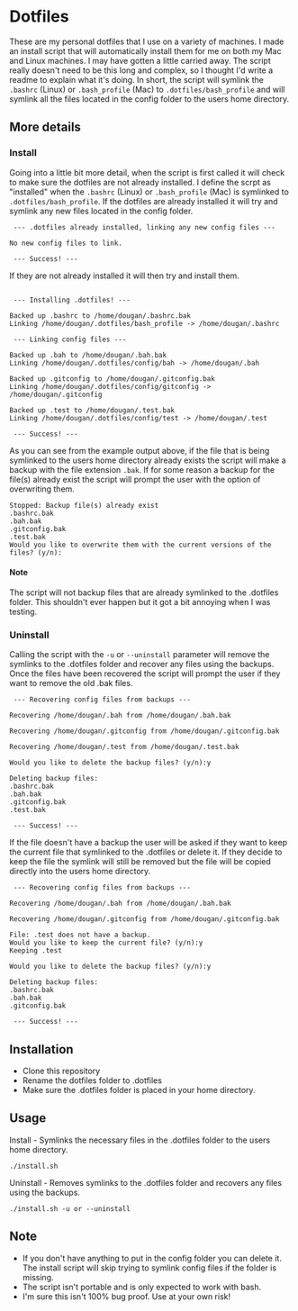 # Dotfiles 
These are my personal dotfiles that I use on a variety of machines.  I made an install script that will automatically install them for me on both my Mac and Linux machines.  I may have gotten a little carried away. The script really doesn't need to be this long and complex, so I thought I'd write a readme to explain what it's doing.  In short, the script will symlink the `.bashrc` (Linux) or `.bash_profile` (Mac) to `.dotfiles/bash_profile` and will symlink all the files located in the config folder to the users home directory. 

## More details
### Install
Going into a little bit more detail, when the script is first called it will check to make sure the dotfiles are not already installed.  I define the scrpt as "installed" when the `.bashrc` (Linux) or `.bash_profile` (Mac) is symlinked to `.dotfiles/bash_profile`.  If the dotfiles are already installed it will try and symlink any new files located in the config folder. 
```
 --- .dotfiles already installed, linking any new config files --- 

No new config files to link.

 --- Success! ---
```
If they are not already installed it will then try and install them.
```

 --- Installing .dotfiles! --- 

Backed up .bashrc to /home/dougan/.bashrc.bak
Linking /home/dougan/.dotfiles/bash_profile -> /home/dougan/.bashrc

 --- Linking config files --- 

Backed up .bah to /home/dougan/.bah.bak
Linking /home/dougan/.dotfiles/config/bah -> /home/dougan/.bah

Backed up .gitconfig to /home/dougan/.gitconfig.bak
Linking /home/dougan/.dotfiles/config/gitconfig -> /home/dougan/.gitconfig

Backed up .test to /home/dougan/.test.bak
Linking /home/dougan/.dotfiles/config/test -> /home/dougan/.test

 --- Success! ---
```
As you can see from the example output above, if the file that is being symlinked to the users home directory already exists the script will make a backup with the file extension `.bak`. If for some reason a backup for the file(s) already exist the script will prompt the user with the option of overwriting them. 
```
Stopped: Backup file(s) already exist
.bashrc.bak
.bah.bak
.gitconfig.bak
.test.bak
Would you like to overwrite them with the current versions of the files? (y/n):
```
#### Note
The script will not backup files that are already symlinked to the .dotfiles folder. This shouldn't ever happen but it got a bit annoying when I was testing. 

### Uninstall
Calling the script with the `-u` or `--uninstall` parameter will remove the symlinks to the .dotfiles folder and recover any files using the backups.  Once the files have been recovered the script will prompt the user if they want to remove the old .bak files. 
```
 --- Recovering config files from backups --- 

Recovering /home/dougan/.bah from /home/dougan/.bah.bak

Recovering /home/dougan/.gitconfig from /home/dougan/.gitconfig.bak

Recovering /home/dougan/.test from /home/dougan/.test.bak

Would you like to delete the backup files? (y/n):y

Deleting backup files:
.bashrc.bak
.bah.bak
.gitconfig.bak
.test.bak

 --- Success! ---
```
If the file doesn't have a backup the user will be asked if they want to keep the current file that symlinked to the .dotfiles or delete it.  If they decide to keep the file the symlink will still be removed but the file will be copied directly into the users home directory. 
```
 --- Recovering config files from backups --- 

Recovering /home/dougan/.bah from /home/dougan/.bah.bak

Recovering /home/dougan/.gitconfig from /home/dougan/.gitconfig.bak

File: .test does not have a backup.
Would you like to keep the current file? (y/n):y
Keeping .test

Would you like to delete the backup files? (y/n):y

Deleting backup files:
.bashrc.bak
.bah.bak
.gitconfig.bak

 --- Success! ---
```

## Installation
 * Clone this repository
 * Rename the dotfiles folder to .dotfiles 
 * Make sure the .dotfiles folder is placed in your home directory. 

## Usage
Install - Symlinks the necessary files in the .dotfiles folder to the users home directory.
 ```
./install.sh
```

Uninstall - Removes symlinks to the .dotfiles folder and recovers any files using the backups.
 ```
./install.sh -u or --uninstall
```

## Note
* If you don't have anything to put in the config folder you can delete it. The install script will skip trying to symlink config files if the folder is missing.
* The script isn't portable and is only expected to work with bash.
* I'm sure this isn't 100% bug proof. Use at your own risk!